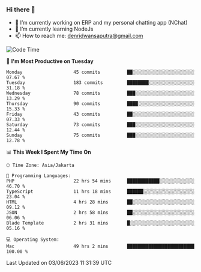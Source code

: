 ### Hi there 👋

- 🔭 I’m currently working on ERP and my personal chatting app (NChat)
- 🌱 I’m currently learning NodeJs
- 📫 How to reach me: denridwansaputra@gmail.com


<!--START_SECTION:waka-->
![Code Time](http://img.shields.io/badge/Code%20Time-3%2C223%20hrs%2035%20mins-blue)

📅 **I'm Most Productive on Tuesday** 

```text
Monday                   45 commits          ██░░░░░░░░░░░░░░░░░░░░░░░   07.67 % 
Tuesday                  183 commits         ████████░░░░░░░░░░░░░░░░░   31.18 % 
Wednesday                78 commits          ███░░░░░░░░░░░░░░░░░░░░░░   13.29 % 
Thursday                 90 commits          ████░░░░░░░░░░░░░░░░░░░░░   15.33 % 
Friday                   43 commits          ██░░░░░░░░░░░░░░░░░░░░░░░   07.33 % 
Saturday                 73 commits          ███░░░░░░░░░░░░░░░░░░░░░░   12.44 % 
Sunday                   75 commits          ███░░░░░░░░░░░░░░░░░░░░░░   12.78 % 
```


📊 **This Week I Spent My Time On** 

```text
🕑︎ Time Zone: Asia/Jakarta

💬 Programming Languages: 
PHP                      22 hrs 54 mins      ████████████░░░░░░░░░░░░░   46.70 % 
TypeScript               11 hrs 18 mins      ██████░░░░░░░░░░░░░░░░░░░   23.04 % 
HTML                     4 hrs 28 mins       ██░░░░░░░░░░░░░░░░░░░░░░░   09.12 % 
JSON                     2 hrs 58 mins       ██░░░░░░░░░░░░░░░░░░░░░░░   06.06 % 
Blade Template           2 hrs 31 mins       █░░░░░░░░░░░░░░░░░░░░░░░░   05.16 % 

💻 Operating System: 
Mac                      49 hrs 2 mins       █████████████████████████   100.00 % 
```


 Last Updated on 03/06/2023 11:31:39 UTC
<!--END_SECTION:waka-->
